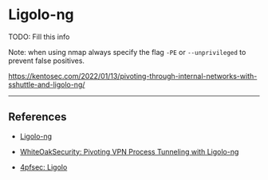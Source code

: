 # Ligolo-ng

TODO: Fill this info

Note: when using nmap always specify the flag `-PE` or `--unprivileged` to prevent false positives.

https://kentosec.com/2022/01/13/pivoting-through-internal-networks-with-sshuttle-and-ligolo-ng/

---
## References

- [Ligolo-ng](https://github.com/nicocha30/ligolo-ng)

- [WhiteOakSecurity: Pivoting VPN Process Tunneling with Ligolo-ng](https://www.whiteoaksecurity.com/blog/pivoting-vpn-process-tunneling-ligolo-ng/)

- [4pfsec: Ligolo](https://4pfsec.com/ligolo)
